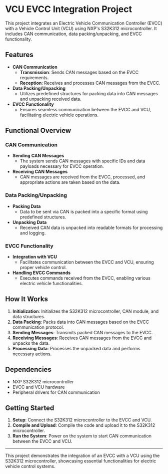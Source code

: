 # VCU EVCC Integration Project

This project integrates an Electric Vehicle Communication Controller (EVCC) with a Vehicle Control Unit (VCU) using NXP's S32K312 microcontroller. It includes CAN communication, data packing/unpacking, and EVCC functionality.

## Features

- **CAN Communication**
  - **Transmission**: Sends CAN messages based on the EVCC requirements.
  - **Reception**: Receives and processes CAN messages from the EVCC.
- **Data Packing/Unpacking**
  - Utilizes predefined structures for packing data into CAN messages and unpacking received data.
- **EVCC Functionality**
  - Ensures seamless communication between the EVCC and VCU, facilitating electric vehicle operations.

## Functional Overview

### CAN Communication

- **Sending CAN Messages**
  - The system sends CAN messages with specific IDs and data payloads necessary for EVCC operation.
- **Receiving CAN Messages**
  - CAN messages are received from the EVCC, processed, and appropriate actions are taken based on the data.

### Data Packing/Unpacking

- **Packing Data**
  - Data to be sent via CAN is packed into a specific format using predefined structures.
- **Unpacking Data**
  - Received CAN data is unpacked into readable formats for processing and logging.

### EVCC Functionality

- **Integration with VCU**
  - Facilitates communication between the EVCC and VCU, ensuring proper vehicle control.
- **Handling EVCC Commands**
  - Executes commands received from the EVCC, enabling various electric vehicle functionalities.

## How It Works

1. **Initialization**: Initializes the S32K312 microcontroller, CAN module, and data structures.
2. **Data Packing**: Packs data into CAN messages based on the EVCC communication protocol.
3. **Sending Messages**: Transmits packed CAN messages to the EVCC.
4. **Receiving Messages**: Receives CAN messages from the EVCC and unpacks the data.
5. **Processing Data**: Processes the unpacked data and performs necessary actions.

## Dependencies

- NXP S32K312 microcontroller
- EVCC and VCU hardware
- Peripheral drivers for CAN communication

## Getting Started

1. **Setup**: Connect the S32K312 microcontroller to the EVCC and VCU.
2. **Compile and Upload**: Compile the code and upload it to the S32K312 microcontroller.
3. **Run the System**: Power on the system to start CAN communication between the EVCC and VCU.

---

This project demonstrates the integration of an EVCC with a VCU using the S32K312 microcontroller, showcasing essential functionalities for electric vehicle control systems.
